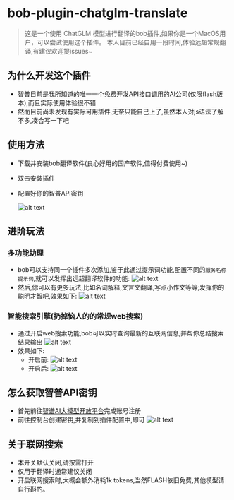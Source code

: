 # bob-plugin-chatglm-translate
> 这是一个使用 ChatGLM 模型进行翻译的bob插件,如果你是一个MacOS用户，可以尝试使用这个插件。
> 本人目前已经自用一段时间,体验远超常规翻译,有建议欢迎提issues~
## 为什么开发这个插件
- 智普目前是我所知道的唯一一个免费开发API接口调用的AI公司(仅限flash版本),而且实际使用体验很不错
- 然而目前尚未发现有实际可用插件,无奈只能自己上了,虽然本人对js语法了解不多,凑合写一下吧

## 使用方法
- 下载并安装bob翻译软件(良心好用的国产软件,值得付费使用~)
- 双击安装插件
- 配置好你的智普API密钥
  
  ![alt text](imgs/image0.png)

## 进阶玩法
### 多功能助理
- bob可以支持同一个插件多次添加,鉴于此通过提示词功能,配置不同的`服务名称` `提示词`,就可以发挥出远超翻译软件的功能:
  ![alt text](imgs/image4.png)
- 然后,你可以有更多玩法,比如名词解释,文言文翻译,写点小作文等等;发挥你的聪明才智吧,效果如下:
  ![alt text](imgs/image3.png)

### 智能搜索引擎(扔掉恼人的的常规web搜索)
- 通过开启web搜索功能,bob可以实时查询最新的互联网信息,并帮你总结搜索结果输出
  ![alt text](imgs/image5.png)
- 效果如下:
  - 开启前:
  ![alt text](imgs/image6.png)
  - 开启后:
  ![alt text](imgs/image7.png)


## 怎么获取智普API密钥
- 首先前往[智谱AI大模型开放平台](https://open.bigmodel.cn/)完成账号注册
- 前往控制台创建密钥,并复制到插件配置中,即可
  ![alt text](imgs/image-1.png)

## 关于联网搜索
- 本开关默认关闭,请按需打开
- 仅用于翻译时通常建议关闭
- 开启联网搜索时,大概会额外消耗1k tokens,当然FLASH依旧免费,其他模型请自行斟酌。
